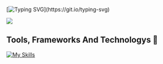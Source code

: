 [![Typing SVG](https://readme-typing-svg.demolab.com?font=Fira+Code&weight=100&size=25&duration=3000&pause=1000&color=F7F7F7&width=458&lines=Hi+I'm+Majed+Alshehri;Software+Engineer;Full-Stack+Web+Developer;Welcome+to+my+page!)](https://git.io/typing-svg)

![](https://media2.giphy.com/media/v1.Y2lkPTc5MGI3NjExaGxjZHk5c3BqOGMxN2V2aTN1a3Nsd3poMHp6eXMyZjBuYTFxeWttZiZlcD12MV9pbnRlcm5hbF9naWZfYnlfaWQmY3Q9Zw/mzfhrmyBaghW9tDhcm/giphy.gif)

## Tools, Frameworks And Technologys 🔧
[![My Skills](https://skillicons.dev/icons?i=html,css,tailwind,bootstrap,javascript,java,jquery,react,svelte,vite,nodejs,express,firebase,mysql,git,github,postman,figma&perline=5)](https://skillicons.dev)
